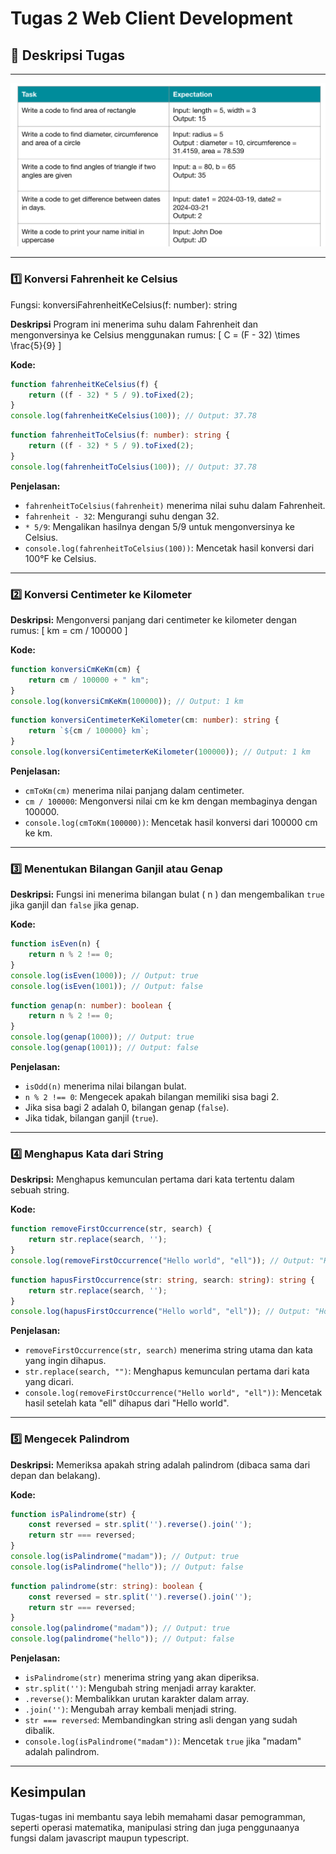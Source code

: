 # Tugas 2 Web Client Development

## 📌 Deskripsi Tugas 

---

![iamge](/Assets/images/tugas2.png)

---

### 1️⃣ Konversi Fahrenheit ke Celsius

Fungsi: konversiFahrenheitKeCelsius(f: number): string

**Deskripsi**
Program ini menerima suhu dalam Fahrenheit dan mengonversinya ke Celsius menggunakan rumus:
\[ C = (F - 32) \times \frac{5}{9} \]

**Kode:**

```javascript
function fahrenheitKeCelsius(f) {
    return ((f - 32) * 5 / 9).toFixed(2);
}
console.log(fahrenheitKeCelsius(100)); // Output: 37.78
```

```typescript
function fahrenheitToCelsius(f: number): string {
    return ((f - 32) * 5 / 9).toFixed(2);
}
console.log(fahrenheitToCelsius(100)); // Output: 37.78
```

**Penjelasan:**

- `fahrenheitToCelsius(fahrenheit)` menerima nilai suhu dalam Fahrenheit.
- `fahrenheit - 32`: Mengurangi suhu dengan 32.
- `* 5/9`: Mengalikan hasilnya dengan 5/9 untuk mengonversinya ke Celsius.
- `console.log(fahrenheitToCelsius(100))`: Mencetak hasil konversi dari 100°F ke Celsius.

---

### 2️⃣ Konversi Centimeter ke Kilometer

**Deskripsi:**
Mengonversi panjang dari centimeter ke kilometer dengan rumus:
\[ km = cm / 100000 \]

**Kode:**

```javascript
function konversiCmKeKm(cm) {
    return cm / 100000 + " km";
}
console.log(konversiCmKeKm(100000)); // Output: 1 km
```

```typescript
function konversiCentimeterKeKilometer(cm: number): string {
    return `${cm / 100000} km`;
}
console.log(konversiCentimeterKeKilometer(100000)); // Output: 1 km
```

**Penjelasan:**

- `cmToKm(cm)` menerima nilai panjang dalam centimeter.
- `cm / 100000`: Mengonversi nilai cm ke km dengan membaginya dengan 100000.
- `console.log(cmToKm(100000))`: Mencetak hasil konversi dari 100000 cm ke km.

---

### 3️⃣ Menentukan Bilangan Ganjil atau Genap

**Deskripsi:**
Fungsi ini menerima bilangan bulat \( n \) dan mengembalikan `true` jika ganjil dan `false` jika genap.

**Kode:**

```javascript
function isEven(n) {
    return n % 2 !== 0;
}
console.log(isEven(1000)); // Output: true
console.log(isEven(1001)); // Output: false
```

```typescript
function genap(n: number): boolean {
    return n % 2 !== 0;
}
console.log(genap(1000)); // Output: true
console.log(genap(1001)); // Output: false
```

**Penjelasan:**

- `isOdd(n)` menerima nilai bilangan bulat.
- `n % 2 !== 0`: Mengecek apakah bilangan memiliki sisa bagi 2.
- Jika sisa bagi 2 adalah 0, bilangan genap (`false`).
- Jika tidak, bilangan ganjil (`true`).

---

### 4️⃣ Menghapus Kata dari String

**Deskripsi:**
Menghapus kemunculan pertama dari kata tertentu dalam sebuah string.

**Kode:**

```javascript
function removeFirstOccurrence(str, search) {
    return str.replace(search, '');
}
console.log(removeFirstOccurrence("Hello world", "ell")); // Output: "Ho world"
```

```typescript
function hapusFirstOccurrence(str: string, search: string): string {
    return str.replace(search, '');
}
console.log(hapusFirstOccurrence("Hello world", "ell")); // Output: "Ho world"
```

**Penjelasan:**

- `removeFirstOccurrence(str, search)` menerima string utama dan kata yang ingin dihapus.
- `str.replace(search, "")`: Menghapus kemunculan pertama dari kata yang dicari.
- `console.log(removeFirstOccurrence("Hello world", "ell"))`: Mencetak hasil setelah kata "ell" dihapus dari "Hello world".

---

### 5️⃣ Mengecek Palindrom

**Deskripsi:**
Memeriksa apakah string adalah palindrom (dibaca sama dari depan dan belakang).

**Kode:**

```javascript
function isPalindrome(str) {
    const reversed = str.split('').reverse().join('');
    return str === reversed;
}
console.log(isPalindrome("madam")); // Output: true
console.log(isPalindrome("hello")); // Output: false
```

```typescript
function palindrome(str: string): boolean {
    const reversed = str.split('').reverse().join('');
    return str === reversed;
}
console.log(palindrome("madam")); // Output: true
console.log(palindrome("hello")); // Output: false
```

**Penjelasan:**

- `isPalindrome(str)` menerima string yang akan diperiksa.
- `str.split('')`: Mengubah string menjadi array karakter.
- `.reverse()`: Membalikkan urutan karakter dalam array.
- `.join('')`: Mengubah array kembali menjadi string.
- `str === reversed`: Membandingkan string asli dengan yang sudah dibalik.
- `console.log(isPalindrome("madam"))`: Mencetak `true` jika "madam" adalah palindrom.

---

## Kesimpulan

Tugas-tugas ini membantu saya lebih memahami dasar pemogramman, seperti operasi matematika, manipulasi string dan juga penggunaanya fungsi dalam javascript maupun typescript. 

